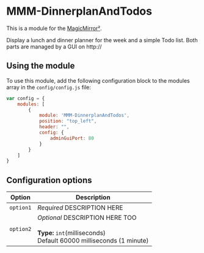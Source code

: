 # MMM-DinnerplanAndTodos

This is a module for the [MagicMirror²](https://github.com/MichMich/MagicMirror/).

Display a lunch and dinner planner for the week and a simple Todo list.
Both parts are managed by a GUI on http://<Raspberry Pi ip-adress>

## Using the module

To use this module, add the following configuration block to the modules array in the `config/config.js` file:
```js
var config = {
    modules: [
        {
            module: 'MMM-DinnerplanAndTodos',
			position: "top_left",
			header: "",
            config: {
                adminGuiPort: 80
            }
        }
    ]
}
```

## Configuration options

| Option           | Description
|----------------- |-----------
| `option1`        | *Required* DESCRIPTION HERE
| `option2`        | *Optional* DESCRIPTION HERE TOO <br><br>**Type:** `int`(milliseconds) <br>Default 60000 milliseconds (1 minute)
